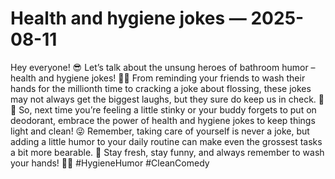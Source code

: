 # Health and hygiene jokes — 2025-08-11

Hey everyone! 😎 Let’s talk about the unsung heroes of bathroom humor – health and hygiene jokes! 🚿🧼 From reminding your friends to wash their hands for the millionth time to cracking a joke about flossing, these jokes may not always get the biggest laughs, but they sure do keep us in check. 💪🦷 So, next time you’re feeling a little stinky or your buddy forgets to put on deodorant, embrace the power of health and hygiene jokes to keep things light and clean! 😜 Remember, taking care of yourself is never a joke, but adding a little humor to your daily routine can make even the grossest tasks a bit more bearable. 🤣 Stay fresh, stay funny, and always remember to wash your hands! 🧽✨ #HygieneHumor #CleanComedy
